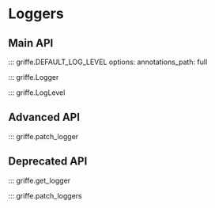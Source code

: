 # Loggers

## **Main API**

::: griffe.DEFAULT_LOG_LEVEL
    options:
        annotations_path: full

<!-- YORE: Bump 1: Uncomment line. -->
<!-- ::: griffe.logger -->

::: griffe.Logger

::: griffe.LogLevel

## **Advanced API**

::: griffe.patch_logger

## **Deprecated API**

::: griffe.get_logger

::: griffe.patch_loggers
